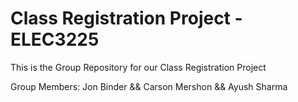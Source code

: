 # Class Registration Project - ELEC3225

This is the Group Repository for our Class Registration Project

Group Members: Jon Binder && Carson Mershon && Ayush Sharma


